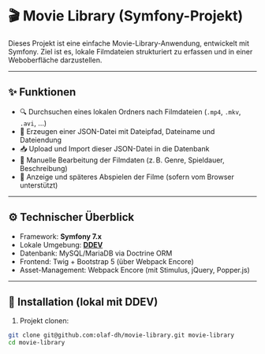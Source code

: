 # 🎬 Movie Library (Symfony-Projekt)

Dieses Projekt ist eine einfache Movie-Library-Anwendung, entwickelt mit Symfony. Ziel ist es, lokale Filmdateien strukturiert zu erfassen und in einer Weboberfläche darzustellen.

---

## ✨ Funktionen

- 🔍 Durchsuchen eines lokalen Ordners nach Filmdateien (`.mp4`, `.mkv`, `.avi`, …)
- 📄 Erzeugen einer JSON-Datei mit Dateipfad, Dateiname und Dateiendung
- 📥 Upload und Import dieser JSON-Datei in die Datenbank
- 📝 Manuelle Bearbeitung der Filmdaten (z. B. Genre, Spieldauer, Beschreibung)
- 🎥 Anzeige und späteres Abspielen der Filme (sofern vom Browser unterstützt)

---

## ⚙️ Technischer Überblick

- Framework: **Symfony 7.x**
- Lokale Umgebung: [**DDEV**](https://ddev.readthedocs.io/)
- Datenbank: MySQL/MariaDB via Doctrine ORM
- Frontend: Twig + Bootstrap 5 (über Webpack Encore)
- Asset-Management: Webpack Encore (mit Stimulus, jQuery, Popper.js)

---

## 🚀 Installation (lokal mit DDEV)

1. Projekt clonen:

```bash
git clone git@github.com:olaf-dh/movie-library.git movie-library
cd movie-library

